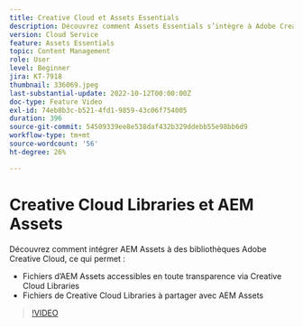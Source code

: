 ```yaml
---
title: Creative Cloud et Assets Essentials
description: Découvrez comment Assets Essentials s’intègre à Adobe Creative Cloud.
version: Cloud Service
feature: Assets Essentials
topic: Content Management
role: User
level: Beginner
jira: KT-7918
thumbnail: 336069.jpeg
last-substantial-update: 2022-10-12T00:00:00Z
doc-type: Feature Video
exl-id: 74eb8b3c-b521-4fd1-9859-43c06f754005
duration: 396
source-git-commit: 54509339ee8e538daf432b329ddebb55e98bb6d9
workflow-type: tm+mt
source-wordcount: '56'
ht-degree: 26%

---
```



# Creative Cloud Libraries et AEM Assets

Découvrez comment intégrer AEM Assets à des bibliothèques Adobe Creative Cloud, ce qui permet :

+ Fichiers d’AEM Assets accessibles en toute transparence via Creative Cloud Libraries
+ Fichiers de Creative Cloud Libraries à partager avec AEM Assets

>[!VIDEO](https://video.tv.adobe.com/v/336069?quality=12&learn=on)
